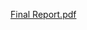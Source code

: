 [Final Report.pdf](https://github.com/apurba007/Sentiment-Aanlysis/files/15137976/Final.Report.pdf)
